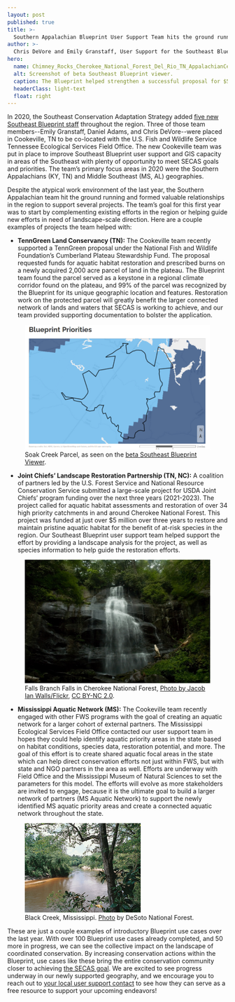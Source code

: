 ```yaml
---
layout: post
published: true
title: >-
  Southern Appalachian Blueprint User Support Team hits the ground running 
author: >-
  Chris DeVore and Emily Granstaff, User Support for the Southeast Blueprint
hero:
  name: Chimney_Rocks_Cherokee_National_Forest_Del_Rio_TN_AppalachianCentristWikipedia_sm.jpg
  alt: Screenshot of beta Southeast Blueprint viewer.
  caption: The Blueprint helped strengthen a successful proposal for $5 million over 3 years to assess aquatic habitat and restore 34 priority catchments in and around Cherokee National Forest (pictured here). <a href="https://commons.wikimedia.org/wiki/File:Chimney_Rocks_-_Cherokee_National_Forest_-_Del_Rio,_TN.jpg">Photo by Appalachian Centrist/Wikipedia</a>, <a href="https://creativecommons.org/licenses/by-sa/4.0/deed.en">CC BY-SA 4.0</a>.
  headerClass: light-text
  float: right
---
```

In 2020, the Southeast Conservation Adaptation Strategy added [five new Southeast Blueprint staff](http://secassoutheast.org/2021/01/13/Welcoming-New-SECAS-Staff.html) throughout the region. Three of those team members--Emily Granstaff, Daniel Adams, and Chris DeVore--were placed in Cookeville, TN to be co-located with the U.S. Fish and Wildlife Service Tennessee Ecological Services Field Office. The new Cookeville team was put in place to improve Southeast Blueprint user support and GIS capacity in areas of the Southeast with plenty of opportunity to meet SECAS goals and priorities. The team’s primary focus areas in 2020 were the Southern Appalachians (KY, TN) and Middle Southeast (MS, AL) geographies.  

Despite the atypical work environment of the last year, the Southern Appalachian team hit the ground running and formed valuable relationships in the region to support several projects. The team’s goal for this first year was to start by complementing existing efforts in the region or helping guide new efforts in need of landscape-scale direction.<!--more--> Here are a couple examples of projects the team helped with: 

- **TennGreen Land Conservancy (TN):** The Cookeville team recently supported a TennGreen proposal under the National Fish and Wildlife Foundation’s Cumberland Plateau Stewardship Fund. The proposal requested funds for aquatic habitat restoration and prescribed burns on a newly acquired 2,000 acre parcel of land in the plateau. The Blueprint team found the parcel served as a keystone in a regional climate corridor found on the plateau, and 99% of the parcel was recognized by the Blueprint for its unique geographic location and features. Restoration work on the protected parcel will greatly benefit the larger connected network of lands and waters that SECAS is working to achieve, and our team provided supporting documentation to bolster the application.  

<figure>
    <img src="https://raw.githubusercontent.com/USFWS/secas/gh-pages/images/SoakCreekBlueprint.png">
    <figcaption>Soak Creek Parcel, as seen on the <a href="https://blueprint.geoplatform.gov/southeast/">beta Southeast Blueprint Viewer</a>.</figcaption>
</figure>

- **Joint Chiefs’ Landscape Restoration Partnership (TN, NC):** A coalition of partners led by the U.S. Forest Service and National Resource Conservation Service submitted a large-scale project for USDA Joint Chiefs’ program funding over the next three years (2021-2023). The project called for aquatic habitat assessments and restoration of over 34 high priority catchments in and around Cherokee National Forest. This project was funded at just over $5 million over three years to restore and maintain pristine aquatic habitat for the benefit of at-risk species in the region. Our Southeast Blueprint user support team helped support the effort by providing a landscape analysis for the project, as well as species information to help guide the restoration efforts.  

<figure>
    <img src="https://raw.githubusercontent.com/USFWS/secas/gh-pages/images/FallsBranchFalls_CherokeeNationalForest_TN_JacobIanWall_Flickr_sm.jpg">
    <figcaption>Falls Branch Falls in Cherokee National Forest, <a href="https://flickr.com/photos/jiwall/28267459458/in/photolist-K4U7SE-24s6EaU-24s6Fww-HxE2VF-HxE66Z-6oMYpU-27cKAvk-6oMKmq-6oHwZe-vM9QE-5Fymtj-7uDADL-6oHTqp-27cKB6Z-K4U3bW-7uzJvg-2hmmQtP-2ixKkCd-2crCXgH-ftn8V-7ZGkTL-7ZGmrf-5Fymvq-7ZDb5D-xyxTu-7ZGmfC-5Fu4Gi-5FymwC-5Fu4AF-6LWpTi-6oMNk3-6oMQn5-6oN5fy-6oHU9x-6oN3cN-6oHQYR-6oN68A-6oN2nY-6oN795-6oHGX6-6oMTV9-6oMW8W-mFKb2-6oHFQ6-6LWpQk-6oHyAk-4RJf6i-6oMTjm-6LWpLk-2677U7N">Photo by Jacob Ian Walls/Flickr</a>, <a href="https://creativecommons.org/licenses/by-nc/2.0/">CC BY-NC 2.0</a>.</figcaption>
</figure>

- **Mississippi Aquatic Network (MS):** The Cookeville team recently engaged with other FWS programs with the goal of creating an aquatic network for a larger cohort of external partners. The Mississippi Ecological Services Field Office contacted our user support team in hopes they could help identify aquatic priority areas in the state based on habitat conditions, species data, restoration potential, and more. The goal of this effort is to create shared aquatic focal areas in the state which can help direct conservation efforts not just within FWS, but with state and NGO partners in the area as well. Efforts are underway with Field Office and the Mississippi Museum of Natural Sciences to set the parameters for this model. The efforts will evolve as more stakeholders are invited to engage, because it is the ultimate goal to build a larger network of partners (MS Aquatic Network) to support the newly identified MS aquatic priority areas and create a connected aquatic network throughout the state.  

<figure>
    <img src="https://raw.githubusercontent.com/USFWS/secas/gh-pages/images/black-creek.jpg">
    <figcaption>Black Creek, Mississippi. <a href="https://www.rivers.gov/rivers/black-ms.php">Photo</a> by DeSoto National Forest.</figcaption>
</figure>

These are just a couple examples of introductory Blueprint use cases over the last year. With over 100 Blueprint use cases already completed, and 50 more in progress, we can see the collective impact on the landscape of coordinated conservation. By increasing conservation actions within the Blueprint, use cases like these bring the entire conservation community closer to achieving [the SECAS goal](http://secassoutheast.org/our-goal). We are excited to see progress underway in our newly supported geography, and we encourage you to reach out to [your local user support contact](http://secassoutheast.org/contact) to see how they can serve as a free resource to support your upcoming endeavors!  
